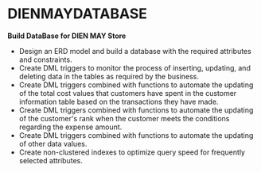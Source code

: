 # DIENMAYDATABASE

**Build DataBase for DIEN MAY Store**

- Design an ERD model and build a database with the required attributes and constraints.
- Create DML triggers to monitor the process of inserting, updating, and deleting data in the tables as required by the business.
- Create DML triggers combined with functions to automate the updating of the total cost values that customers have spent in the customer information table based on the transactions they have made.
- Create DML triggers combined with functions to automate the updating of the customer's rank when the customer meets the conditions regarding the expense amount.
- Create DML triggers combined with functions to automate the updating of other data values.
- Create non-clustered indexes to optimize query speed for frequently selected attributes.
